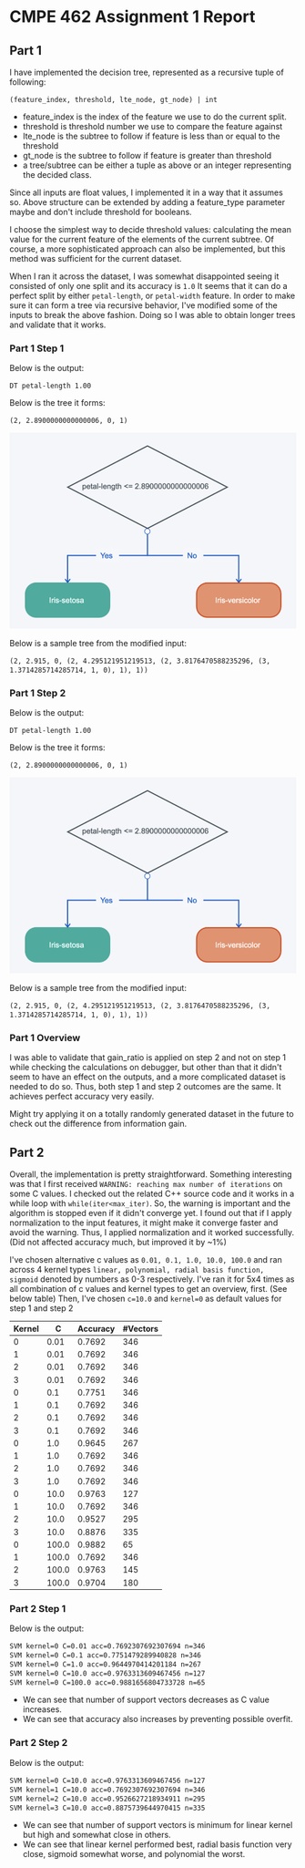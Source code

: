 # CMPE 462 Assignment 1 Report

## Part 1

I have implemented the decision tree, represented as a recursive tuple of following:
```
(feature_index, threshold, lte_node, gt_node) | int
```
* feature_index is the index of the feature we use to do the current split.
* threshold is threshold number we use to compare the feature against
* lte_node is the subtree to follow if feature is less than or equal to the threshold
* gt_node is the subtree to follow if feature is greater than threshold
* a tree/subtree can be either a tuple as above or an integer representing the decided class.

Since all inputs are float values, I implemented it in a way that it assumes so. 
Above structure can be extended by adding a feature_type parameter maybe and don't include threshold for booleans.

I choose the simplest way to decide threshold values: calculating the mean value for the current feature of the elements of the current subtree. 
Of course, a more sophisticated approach can also be implemented, but this method was sufficient for the current dataset.

When I ran it across the dataset, I was somewhat disappointed seeing it consisted of only one split and its accuracy is `1.0`
It seems that it can do a perfect split by either `petal-length`, or `petal-width` feature.
In order to make sure it can form a tree via recursive behavior, I've modified some of the inputs to break the above fashion. Doing so I was able to obtain longer trees and validate that it works.

<div style="page-break-after: always"></div>


### Part 1 Step 1
Below is the output:
```
DT petal-length 1.00
```
Below is the tree it forms:
```
(2, 2.8900000000000006, 0, 1)
```

![assets/part-1_step-1_tree.png](assets/part-1_step-1_tree.png "Part 1 Step 1 Tree")

Below is a sample tree from the modified input:
```
(2, 2.915, 0, (2, 4.295121951219513, (2, 3.8176470588235296, (3, 1.3714285714285714, 1, 0), 1), 1))
```

<div style="page-break-after: always"></div>


### Part 1 Step 2
Below is the output:
```
DT petal-length 1.00
```
Below is the tree it forms:
```
(2, 2.8900000000000006, 0, 1)
```

![assets/part-1_step-2_tree.png](assets/part-1_step-2_tree.png "Part 1 Step 2 Tree")

Below is a sample tree from the modified input:
```
(2, 2.915, 0, (2, 4.295121951219513, (2, 3.8176470588235296, (3, 1.3714285714285714, 1, 0), 1), 1))
```

<div style="page-break-after: always"></div>


### Part 1 Overview
I was able to validate that gain_ratio is applied on step 2 and not on step 1 while checking the calculations on debugger, but other than that 
it didn't seem to have an effect on the outputs, and a more complicated dataset is needed to do so.
Thus, both step 1 and step 2 outcomes are the same. It achieves perfect accuracy very easily.

Might try applying it on a totally randomly 
generated dataset in the future to check out the difference from information gain.


<div style="page-break-after: always"></div>


## Part 2

Overall, the implementation is pretty straightforward.
Something interesting was that I first received `WARNING: reaching max number of iterations` on some C values.
I checked out the related C++ source code and it works in a while loop with 
`while(iter<max_iter)`. So, the warning is important and the algorithm is stopped even if it didn't converge yet. 
I found out that if I apply normalization to the input features, it might make it converge faster and avoid the warning.
Thus, I applied normalization and it worked successfully. (Did not affected accuracy much, but improved it by ~1%)

I've chosen alternative c values as `0.01, 0.1, 1.0, 10.0, 100.0`
and ran across 4 kernel types `linear, polynomial, radial basis function, sigmoid` denoted by numbers as 0-3 respectively.
I've ran it for 5x4 times as all combination of c values and kernel types to get an overview, first. (See below table)
Then, I've chosen `c=10.0` and `kernel=0` as default values for step 1 and step 2

|Kernel|C|Accuracy|#Vectors|
|--|--|--|--|
|0|0.01|0.7692|346|  
|1|0.01|0.7692|346|  
|2|0.01|0.7692|346|  
|3|0.01|0.7692|346|  
|0|0.1|0.7751|346|  
|1|0.1|0.7692|346|  
|2|0.1|0.7692|346|  
|3|0.1|0.7692|346|  
|0|1.0|0.9645|267|  
|1|1.0|0.7692|346|  
|2|1.0|0.7692|346|  
|3|1.0|0.7692|346|  
|0|10.0|0.9763|127|  
|1|10.0|0.7692|346|  
|2|10.0|0.9527|295|  
|3|10.0|0.8876|335|  
|0|100.0|0.9882|65|  
|1|100.0|0.7692|346|  
|2|100.0|0.9763|145|  
|3|100.0|0.9704|180|

<div style="page-break-after: always"></div>

### Part 2 Step 1
Below is the output:
```
SVM kernel=0 C=0.01 acc=0.7692307692307694 n=346
SVM kernel=0 C=0.1 acc=0.7751479289940828 n=346
SVM kernel=0 C=1.0 acc=0.9644970414201184 n=267
SVM kernel=0 C=10.0 acc=0.9763313609467456 n=127
SVM kernel=0 C=100.0 acc=0.9881656804733728 n=65
```
* We can see that number of support vectors decreases as C value increases.
* We can see that accuracy also increases by preventing possible overfit.

### Part 2 Step 2
Below is the output:
```
SVM kernel=0 C=10.0 acc=0.9763313609467456 n=127
SVM kernel=1 C=10.0 acc=0.7692307692307694 n=346
SVM kernel=2 C=10.0 acc=0.9526627218934911 n=295
SVM kernel=3 C=10.0 acc=0.8875739644970415 n=335
```
* We can see that number of support vectors is minimum for linear kernel but high and somewhat close in others.
* We can see that linear kernel performed best, radial basis function very close, sigmoid somewhat worse, and polynomial the worst.
